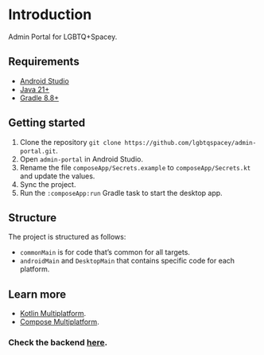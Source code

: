 # Introduction

Admin Portal for LGBTQ+Spacey.

## Requirements

- [Android Studio](https://developer.android.com/studio)
- [Java 21+](https://www.oracle.com/java/technologies/javase/jdk21-archive-downloads.html)
- [Gradle 8.8+](https://gradle.org/releases/)

## Getting started

1. Clone the repository `git clone https://github.com/lgbtqspacey/admin-portal.git`.
2. Open `admin-portal` in Android Studio.
3. Rename the file `composeApp/Secrets.example` to `composeApp/Secrets.kt` and update the values.
4. Sync the project.
5. Run the `:composeApp:run` Gradle task to start the desktop app.

## Structure

The project is structured as follows:
  - `commonMain` is for code that’s common for all targets.
  - `androidMain` and `DesktopMain` that contains specific code for each platform.

## Learn more
- [Kotlin Multiplatform](https://www.jetbrains.com/help/kotlin-multiplatform-dev/get-started.html).
- [Compose Multiplatform](https://github.com/JetBrains/compose-multiplatform/#compose-multiplatform).

### Check the backend [here](https://github.com/lgbtqspacey/admin-portal-server).
